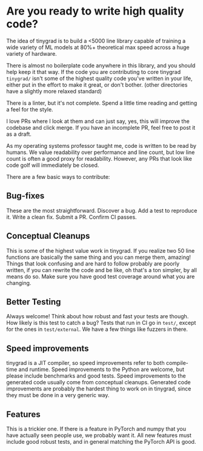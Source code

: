 # Are you ready to write high quality code?

The idea of tinygrad is to build a <5000 line library capable of training a wide variety of ML models at 80%+ theoretical max speed across a huge variety of hardware.

There is almost no boilerplate code anywhere in this library, and you should help keep it that way. If the code you are contributing to core tinygrad `tinygrad/` isn't some of the highest quality code you've written in your life, either put in the effort to make it great, or don't bother. (other directories have a slightly more relaxed standard)

There is a linter, but it's not complete. Spend a little time reading and getting a feel for the style.

I love PRs where I look at them and can just say, yes, this will improve the codebase and click merge. If you have an incomplete PR, feel free to post it as a draft.

As my operating systems professor taught me, code is written to be read by humans. We value readability over performance and line count, but low line count is often a good proxy for readability. However, any PRs that look like code golf will immediately be closed.

There are a few basic ways to contribute:

## Bug-fixes

These are the most straightforward. Discover a bug. Add a test to reproduce it. Write a clean fix. Submit a PR. Confirm CI passes.

## Conceptual Cleanups

This is some of the highest value work in tinygrad. If you realize two 50 line functions are basically the same thing and you can merge them, amazing! Things that look confusing and are hard to follow probably are poorly written, if you can rewrite the code and be like, oh that's a ton simpler, by all means do so. Make sure you have good test coverage around what you are changing.

## Better Testing

Always welcome! Think about how robust and fast your tests are though. How likely is this test to catch a bug? Tests that run in CI go in `test/`, except for the ones in `test/external`. We have a few things like fuzzers in there.

## Speed improvements

tinygrad is a JIT compiler, so speed improvements refer to both compile-time and runtime. Speed improvements to the Python are welcome, but please include benchmarks and good tests. Speed improvements to the generated code usually come from conceptual cleanups. Generated code improvements are probably the hardest thing to work on in tinygrad, since they must be done in a very generic way.

## Features

This is a trickier one. If there is a feature in PyTorch and numpy that you have actually seen people use, we probably want it. All new features must include good robust tests, and in general matching the PyTorch API is good.

